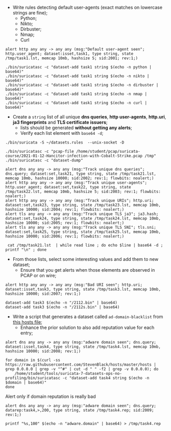 * Write rules detecting default user-agents (exact matches on lowercase strings are fine);
    * Python;
    * Nikto;
    * Dirbuster;
    * Nmap;
    * Curl

```
alert http any any -> any any (msg:"Default user-agent seen"; http.user_agent; dataset:isset,task1, type string, state /tmp/task1.lst, memcap 10mb, hashsize 5; sid:2001; rev:1;)
```

```
./bin/suricatasc -c "dataset-add task1 string $(echo -n python | base64)"
./bin/suricatasc -c "dataset-add task1 string $(echo -n nikto | base64)"
./bin/suricatasc -c "dataset-add task1 string $(echo -n dirbuster | base64)"
./bin/suricatasc -c "dataset-add task1 string $(echo -n nmap | base64)"
./bin/suricatasc -c "dataset-add task1 string $(echo -n curl | base64)"
```

* Create a `string` list of all unique **dns queries**, **http user-agents**, **http.uri**, **ja3 fingerprints** and **TLS certificate issuers**;
  * lists should be generated **without getting any alerts**;
  * Verify each list element with `base64 -d`;

```
./bin/suricata -S ~/datasets.rules  --unix-socket -D
```

```
./bin/suricatasc -c "pcap-file /home/student/pcap/suricata-course/2021-01-12-Hancitor-infection-with-Cobalt-Strike.pcap /tmp"
./bin/suricatasc -c "dataset-dump"
```

```
alert dns any any -> any any (msg:"Track unique dns queries"; dns.query; dataset:set,task21, type string, state /tmp/task21.lst, memcap 10mb, hashsize 10000; sid:2002; rev:1; flowbits: noalert;)
alert http any any -> any any (msg:"Track unique user-agents"; http.user_agent; dataset:set,task22, type string, state /tmp/task22.lst, memcap 10mb, hashsize 5; sid:2003; rev:1; flowbits: noalert;)
alert http any any -> any any (msg:"Track unique URIs"; http.uri; dataset:set,task23, type string, state /tmp/task23.lst, memcap 10mb, hashsize 10000; sid:2004; rev:1; flowbits: noalert;)
alert tls any any -> any any (msg:"Track unique TLS ja3"; ja3.hash; dataset:set,task24, type string, state /tmp/task24.lst, memcap 10mb, hashsize 10000; sid:2005; rev:1; flowbits: noalert;)
alert tls any any -> any any (msg:"Track unique TLS SNI"; tls.sni; dataset:set,task25, type string, state /tmp/task25.lst, memcap 10mb, hashsize 10000; sid:2006; rev:1; flowbits: noalert;)
```

```
 cat /tmp/task21.lst  | while read line ; do echo $line | base64 -d ; printf "\n" ; done
```

* From those lists, select some interesting values and add them to new dataset;
  * Ensure that you get alerts when those elements are observed in PCAP or on wire;

```
alert http any any -> any any (msg:"Bad URI seen"; http.uri; dataset:isset,task3, type string, state /tmp/task3.lst, memcap 10mb, hashsize 10000; sid:2007; rev:1;)
```

```
dataset-add task3 $(echo -n "/2112.bin" | base64)
dataset-add task3 $(echo -n "/2112s.bin" | base64)
```


* Write a script that generates a dataset called `ad-domain-blacklist` from [this hosts file](https://raw.githubusercontent.com/StevenBlack/hosts/master/hosts);
  * Enhance the prior solution to also add reputation value for each entry;

```
alert dns any any -> any any (msg:"adware domain seen"; dns.query; dataset:isset,task4, type string, state /tmp/task4.lst, memcap 10mb, hashsize 10000; sid:2008; rev:1;)
```

```
for domain in $(curl -ss https://raw.githubusercontent.com/StevenBlack/hosts/master/hosts | grep 0.0.0.0 | grep -v "^#" | cut -d " " -f2 | grep -v 0.0.0.0); do
    /home/student/tools/suricata-7-datasets-ops-no-profiling/bin/suricatasc -c "dataset-add task4 string $(echo -n $domain | base64)"
done
```

Alert only if domain reputation is really bad

```
alert dns any any -> any any (msg:"adware domain seen"; dns.query; datarep:task4,>,200, type string, state /tmp/task4.rep; sid:2009; rev:1;)
```

```
printf "%s,100" $(echo -n "adware.domain" | base64) > /tmp/task4.rep
```
